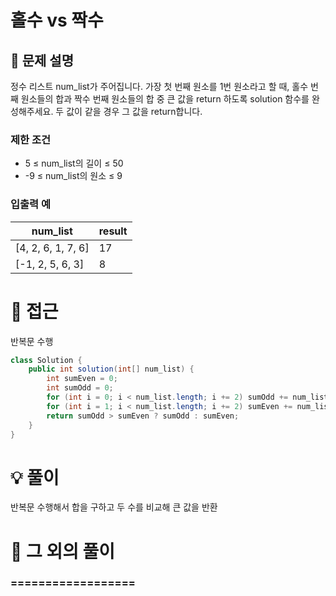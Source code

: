 # 홀수 vs 짝수

## 📌 문제 설명

정수 리스트 num_list가 주어집니다. 가장 첫 번째 원소를 1번 원소라고 할 때, 홀수 번째 원소들의 합과 짝수 번째 원소들의 합 중 큰 값을 return 하도록 solution 함수를 완성해주세요. 두 값이 같을 경우 그 값을 return합니다.

### 제한 조건

- 5 ≤ num_list의 길이 ≤ 50
- -9 ≤ num_list의 원소 ≤ 9

### 입출력 예

| num_list           | result |
| ------------------ | ------ |
| [4, 2, 6, 1, 7, 6] | 17     |
| [-1, 2, 5, 6, 3]   | 8      |

# 🧐 접근

반복문 수행

```java
class Solution {
    public int solution(int[] num_list) {
        int sumEven = 0;
        int sumOdd = 0;
        for (int i = 0; i < num_list.length; i += 2) sumOdd += num_list[i];
        for (int i = 1; i < num_list.length; i += 2) sumEven += num_list[i];
        return sumOdd > sumEven ? sumOdd : sumEven;
    }
}
```

# 💡 풀이

반복문 수행해서 합을 구하고 두 수를 비교해 큰 값을 반환

# 📘 그 외의 풀이

### ==================